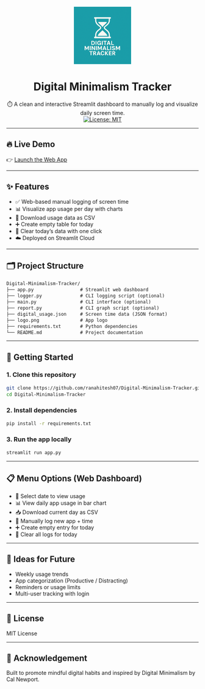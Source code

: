 
<p align="center">
  <img src="logo.png" alt="Digital Minimalism Tracker Logo" width="150"/>
</p>

<h1 align="center">Digital Minimalism Tracker</h1>

<p align="center">
  ⏱️ A clean and interactive Streamlit dashboard to manually log and visualize daily screen time.<br>
  <a href="LICENSE"><img src="https://img.shields.io/badge/License-MIT-blue.svg" alt="License: MIT"></a>
</p>

---

## 🔥 Live Demo

👉 [Launch the Web App](https://digital-minimalism-tracker-alt.streamlit.app/)

---

## ✨ Features

- ✅ Web-based manual logging of screen time
- 📊 Visualize app usage per day with charts
- 💾 Download usage data as CSV
- ➕ Create empty table for today
- 🧹 Clear today’s data with one click
- ☁️ Deployed on Streamlit Cloud

---

## 🗂️ Project Structure

```
Digital-Minimalism-Tracker/
├── app.py                 # Streamlit web dashboard
├── logger.py              # CLI logging script (optional)
├── main.py                # CLI interface (optional)
├── report.py              # CLI graph script (optional)
├── digital_usage.json     # Screen time data (JSON format)
├── logo.png               # App logo
├── requirements.txt       # Python dependencies
└── README.md              # Project documentation
```

---

## 🚀 Getting Started

### 1. Clone this repository

```bash
git clone https://github.com/ranahitesh07/Digital-Minimalism-Tracker.git
cd Digital-Minimalism-Tracker
```

### 2. Install dependencies

```bash
pip install -r requirements.txt
```

### 3. Run the app locally

```bash
streamlit run app.py
```

---

## 📋 Menu Options (Web Dashboard)

- 🔽 Select date to view usage
- 📊 View daily app usage in bar chart
- 📥 Download current day as CSV
- 📝 Manually log new app + time
- ➕ Create empty entry for today
- 🧹 Clear all logs for today

---

## 🧠 Ideas for Future

- Weekly usage trends
- App categorization (Productive / Distracting)
- Reminders or usage limits
- Multi-user tracking with login

---

## 📄 License

MIT License

---

## 🙌 Acknowledgement

Built to promote mindful digital habits and inspired by Digital Minimalism by Cal Newport.
